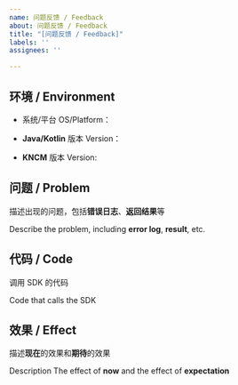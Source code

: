 ```yaml
---
name: 问题反馈 / Feedback
about: 问题反馈 / Feedback
title: "[问题反馈 / Feedback]"
labels: ''
assignees: ''

---
```


## 环境 / Environment

- 系统/平台 OS/Platform：

- **Java/Kotlin** 版本 Version：

- **KNCM** 版本 Version:

## 问题 / Problem

描述出现的问题，包括**错误日志**、**返回结果**等

Describe the problem, including **error log**, **result**, etc.

## 代码 / Code

调用 SDK 的代码

Code that calls the SDK

## 效果 / Effect

描述**现在**的效果和**期待**的效果

Description The effect of **now** and the effect of **expectation**